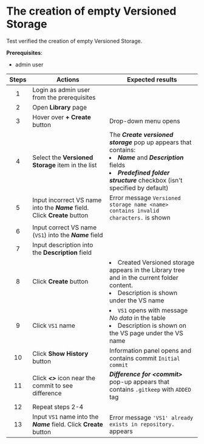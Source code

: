 # The creation of empty Versioned Storage

Test verified the creation of empty Versioned Storage.

**Prerequisites**:
- admin user

| Steps | Actions | Expected results |
| :---: | --- | --- |
| 1 | Login as admin user from the prerequisites | |
| 2 | Open **Library** page | |
| 3 | Hover over **+ Create** button | Drop-down menu opens |
| 4 | Select the **Versioned Storage** item in the list | The ***Create versioned storage*** pop up appears that contains: <li>***Name*** and ***Description*** fields</li><li>***Predefined folder structure*** checkbox (isn't specified by default)</li>|
| 5 | Input incorrect VS name into the ***Name*** field. Click **Create** button | Error message `Versioned storage name <name> contains invalid characters.` is shown |
| 6 | Input correct VS name (`VS1`) into the ***Name*** field |  |
| 7 | Input description into the **Description** field
| 8 | Click **Create** button | <li>Created Versioned storage appears in the Library tree and in the current folder content. </li><li> Description is shown under the VS name|
| 9 | Click `VS1` name | <li>`VS1` opens with message *No data* in the table</li><li> Description is shown on the VS page under the VS name|
| 10 | Click **Show History** button | Information panel opens and contains commit `Initial commit` |
| 11 | Click ***<>*** icon near the commit to see difference | ***Difference for \<commit\>*** pop-up appears that contains `.gitkeep` with `ADDED` tag |
| 12 | Repeat steps 2-4 | |
| 13 | Input `VS1` name into the ***Name*** field. Click **Create** button | Error message `'VS1' already exists in repository.` appears |